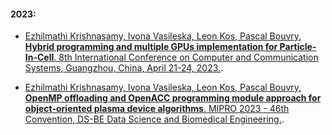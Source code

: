 #### 2023:

 - [Ezhilmathi Krishnasamy, Ivona Vasileska, Leon Kos, Pascal Bouvry, __Hybrid programming and multiple GPUs implementation for Particle-In-Cell__. 8th International Conference on Computer and Communication Systems, Guangzhou, China, April 21-24, 2023.](https://ieeexplore.ieee.org/document/10150523).

 - [Ezhilmathi Krishnasamy, Ivona Vasileska, Leon Kos, Pascal Bouvry, __OpenMP offloading and OpenACC programming module approach for object-oriented plasma device algorithms__. MIPRO 2023 - 46th Convention, DS-BE Data Science and Biomedical Engineering.](https://docs.mipro-proceedings.com/dsbe/07_dsbe_8624.pdf).

